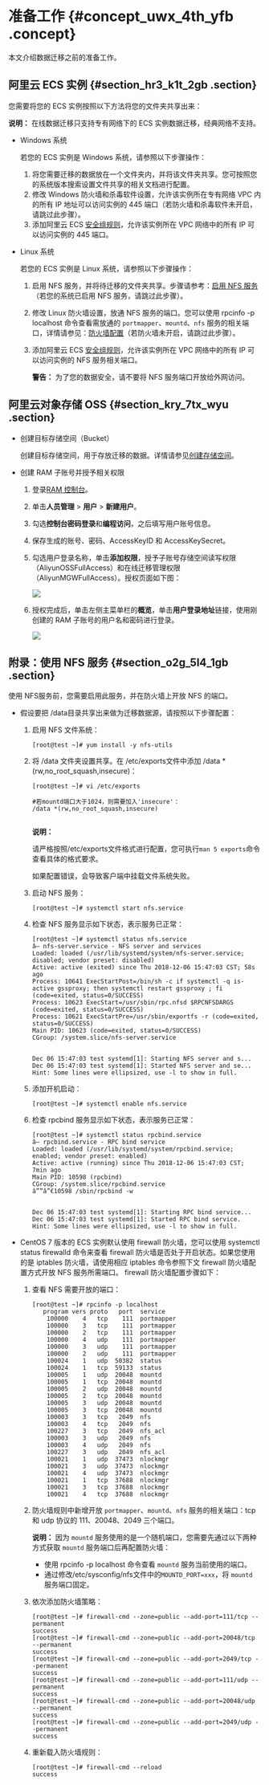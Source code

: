 # 准备工作 {#concept_uwx_4th_yfb .concept}

本文介绍数据迁移之前的准备工作。

## 阿里云 ECS 实例 {#section_hr3_k1t_2gb .section}

您需要将您的 ECS 实例按照以下方法将您的文件夹共享出来：

**说明：** 在线数据迁移只支持专有网络下的 ECS 实例数据迁移，经典网络不支持。

-   Windows 系统

    若您的 ECS 实例是 Windows 系统，请参照以下步骤操作：

    1.  将您需要迁移的数据放在一个文件夹内，并将该文件夹共享。您可按照您的系统版本搜索设置文件共享的相关文档进行配置。
    2.  修改 Windows 防火墙和杀毒软件设置，允许该实例所在专有网络 VPC 内的所有 IP 地址可以访问实例的 445 端口（若防火墙和杀毒软件未开启，请跳过此步骤）。
    3.  添加阿里云 ECS [安全组规则](../../../../../intl.zh-CN/安全/安全组/添加安全组规则.md#)，允许该实例所在 VPC 网络中的所有 IP 可以访问实例的 445 端口。
-   Linux 系统

    若您的 ECS 实例是 Linux 系统，请参照以下步骤操作：

    1.  启用 NFS 服务，并将待迁移的文件夹共享。步骤请参考：[启用 NFS 服务](#)（若您的系统已启用 NFS 服务，请跳过此步骤）。
    2.  修改 Linux 防火墙设置，放通 NFS 服务的端口。您可以使用 rpcinfo -p localhost 命令查看需放通的 `portmapper`、`mountd`、`nfs` 服务的相关端口，详情请参见：[防火墙配置](#)（若防火墙未开启，请跳过此步骤）。
    3.  添加阿里云 ECS [安全组规则](../../../../../intl.zh-CN/安全/安全组/添加安全组规则.md#)，允许该实例所在 VPC 网络中的所有 IP 可以访问实例的 NFS 服务相关端口。

        **警告：** 为了您的数据安全，请不要将 NFS 服务端口开放给外网访问。


## 阿里云对象存储 OSS {#section_kry_7tx_wyu .section}

-   创建目标存储空间（Bucket）

    创建目标存储空间，用于存放迁移的数据。详情请参见[创建存储空间](../intl.zh-CN/快速入门/创建存储空间.md#)。

-   创建 RAM 子账号并授予相关权限
    1.  登录[RAM 控制台](https://ram.console.aliyun.com)。
    2.  单击**人员管理** \> **用户** \> **新建用户**。
    3.  勾选**控制台密码登录**和**编程访问**，之后填写用户账号信息。
    4.  保存生成的账号、密码、AccessKeyID 和 AccessKeySecret。
    5.  勾选用户登录名称，单击**添加权限**，授予子账号存储空间读写权限（AliyunOSSFullAccess）和在线迁移管理权限（AliyunMGWFullAccess）。授权页面如下图：

        ![](http://static-aliyun-doc.oss-cn-hangzhou.aliyuncs.com/assets/img/40736/156507226148081_zh-CN.png)

    6.  授权完成后，单击左侧主菜单栏的**概览**，单击**用户登录地址**链接，使用刚创建的 RAM 子账号的用户名和密码进行登录。

        ![](http://static-aliyun-doc.oss-cn-hangzhou.aliyuncs.com/assets/img/40736/156507226148082_zh-CN.png)


## 附录：使用 NFS 服务 {#section_o2g_5l4_1gb .section}

使用 NFS服务前，您需要启用此服务，并在防火墙上开放 NFS 的端口。

-   假设要把 /data目录共享出来做为迁移数据源，请按照以下步骤配置：
    1.  启用 NFS 文件系统：

        ``` {#codeblock_8ne_vol_d7g}
        [root@test ~]# yum install -y nfs-utils
        ```

    2.  将 /data 文件夹设置共享。在 /etc/exports文件中添加 /data \*\(rw,no\_root\_squash,insecure\)：

        ``` {#codeblock_twj_8uo_4fq}
        [root@test ~]# vi /etc/exports
        
        #若mountd端口大于1024，则需要加入'insecure'：
        /data *(rw,no_root_squash,insecure)
        								
        ```

        **说明：** 

        请严格按照/etc/exports文件格式进行配置，您可执行`man 5 exports`命令查看具体的格式要求。

        如果配置错误，会导致客户端中挂载文件系统失败。

    3.  启动 NFS 服务：

        ``` {#codeblock_qs5_nyj_snp}
        [root@test ~]# systemctl start nfs.service
        ```

    4.  检查 NFS 服务显示如下状态，表示服务已正常：

        ``` {#codeblock_s57_nyo_t4t}
        [root@test ~]# systemctl status nfs.service
        â— nfs-server.service - NFS server and services
        Loaded: loaded (/usr/lib/systemd/system/nfs-server.service; disabled; vendor preset: disabled)
        Active: active (exited) since Thu 2018-12-06 15:47:03 CST; 58s ago
        Process: 10641 ExecStartPost=/bin/sh -c if systemctl -q is-active gssproxy; then systemctl restart gssproxy ; fi (code=exited, status=0/SUCCESS)
        Process: 10623 ExecStart=/usr/sbin/rpc.nfsd $RPCNFSDARGS (code=exited, status=0/SUCCESS)
        Process: 10621 ExecStartPre=/usr/sbin/exportfs -r (code=exited, status=0/SUCCESS)
        Main PID: 10623 (code=exited, status=0/SUCCESS)
        CGroup: /system.slice/nfs-server.service
        
        
        Dec 06 15:47:03 test systemd[1]: Starting NFS server and s...
        Dec 06 15:47:03 test systemd[1]: Started NFS server and se...
        Hint: Some lines were ellipsized, use -l to show in full.
        ```

    5.  添加开机启动：

        ``` {#codeblock_a6y_zfo_4wx}
        [root@test ~]# systemctl enable nfs.service
        ```

    6.  检查 rpcbind 服务显示如下状态，表示服务已正常：

        ``` {#codeblock_k98_rpd_p36}
        [root@test ~]# systemctl status rpcbind.service
        â— rpcbind.service - RPC bind service
        Loaded: loaded (/usr/lib/systemd/system/rpcbind.service; enabled; vendor preset: enabled)
        Active: active (running) since Thu 2018-12-06 15:47:03 CST; 7min ago
        Main PID: 10598 (rpcbind)
        CGroup: /system.slice/rpcbind.service
        â””â”€10598 /sbin/rpcbind -w
        
        
        Dec 06 15:47:03 test systemd[1]: Starting RPC bind service...
        Dec 06 15:47:03 test systemd[1]: Started RPC bind service.
        Hint: Some lines were ellipsized, use -l to show in full.
        ```

-   CentOS 7 版本的 ECS 实例默认使用 firewall 防火墙，您可以使用 systemctl status firewalld 命令来查看 firewall 防火墙是否处于开启状态。如果您使用的是 iptables 防火墙，请使用相应 iptables 命令参照下文 firewall 防火墙配置方式开放 NFS 服务所需端口。 firewall 防火墙配置步骤如下：
    1.  查看 NFS 需要开放的端口：

        ``` {#codeblock_ww8_iq3_f4f}
        [root@test ~]# rpcinfo -p localhost
           program vers proto   port  service
            100000    4   tcp    111  portmapper
            100000    3   tcp    111  portmapper
            100000    2   tcp    111  portmapper
            100000    4   udp    111  portmapper
            100000    3   udp    111  portmapper
            100000    2   udp    111  portmapper
            100024    1   udp  50382  status
            100024    1   tcp  59133  status
            100005    1   udp  20048  mountd
            100005    1   tcp  20048  mountd
            100005    2   udp  20048  mountd
            100005    2   tcp  20048  mountd
            100005    3   udp  20048  mountd
            100005    3   tcp  20048  mountd
            100003    3   tcp   2049  nfs
            100003    4   tcp   2049  nfs
            100227    3   tcp   2049  nfs_acl
            100003    3   udp   2049  nfs
            100003    4   udp   2049  nfs
            100227    3   udp   2049  nfs_acl
            100021    1   udp  37473  nlockmgr
            100021    3   udp  37473  nlockmgr
            100021    4   udp  37473  nlockmgr
            100021    1   tcp  37688  nlockmgr
            100021    3   tcp  37688  nlockmgr
            100021    4   tcp  37688  nlockmgr
        ```

    2.  防火墙规则中新增开放 `portmapper`、`mountd`、`nfs` 服务的相关端口：tcp 和 udp 协议的 111、20048、2049 三个端口。

        **说明：** 因为 `mountd` 服务使用的是一个随机端口，您需要先通过以下两种方式获取 `mountd` 服务端口后再配置防火墙：

        -   使用 rpcinfo -p localhost 命令查看 `mountd` 服务当前使用的端口。
        -   通过修改/etc/sysconfig/nfs文件中的`MOUNTD_PORT=xxx`，将 `mountd` 服务端口固定。
    3.  依次添加防火墙策略：

        ``` {#codeblock_4jd_j8u_qnn}
        [root@test ~]# firewall-cmd --zone=public --add-port=111/tcp --permanent
        success
        [root@test ~]# firewall-cmd --zone=public --add-port=20048/tcp --permanent
        success
        [root@test ~]# firewall-cmd --zone=public --add-port=2049/tcp --permanent
        success
        [root@test ~]# firewall-cmd --zone=public --add-port=111/udp --permanent
        success
        [root@test ~]# firewall-cmd --zone=public --add-port=20048/udp --permanent
        success
        [root@test ~]# firewall-cmd --zone=public --add-port=2049/udp --permanent
        success
        ```

    4.  重新载入防火墙规则：

        ``` {#codeblock_rj9_rwj_551}
        [root@test ~]# firewall-cmd --reload
        success
        ```


